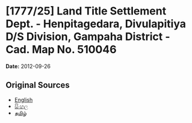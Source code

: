 # [1777/25] Land Title Settlement Dept. - Henpitagedara, Divulapitiya D/S Division, Gampaha District - Cad. Map No. 510046

**Date:** 2012-09-26

## Original Sources

- [English](https://documents.gov.lk/view/extra-gazettes/2012/9/1777-25_E.pdf)
- [සිංහල](https://documents.gov.lk/view/extra-gazettes/2012/9/1777-25_S.pdf)
- [தமிழ்](https://documents.gov.lk/view/extra-gazettes/2012/9/1777-25_T.pdf)
